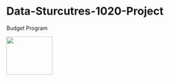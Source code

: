 # Data-Sturcutres-1020-Project
Budget Program


<img src="[http://url/image.png](https://firebasestorage.googleapis.com/v0/b/seng-ecu-25.appspot.com/o/Screen%20Shot%202022-10-24%20at%207.06.27%20PM.png?alt=media&token=a871eee5-9fa0-4efc-9265-d7832d52ca0a)" height="100" width="120" >

